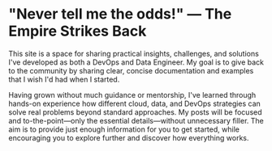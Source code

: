 # "Never tell me the odds!" — The Empire Strikes Back
This site is a space for sharing practical insights, challenges, and solutions I've developed as both a DevOps and Data Engineer. My goal is to give back to the community by sharing clear, concise documentation and examples that I wish I'd had when I started. 

Having grown without much guidance or mentorship, I've learned through hands-on experience how different cloud, data, and DevOps strategies can solve real problems beyond standard approaches. My posts will be focused and to-the-point—only the essential details—without unnecessary filler. The aim is to provide just enough information for you to get started, while encouraging you to explore further and discover how everything works.